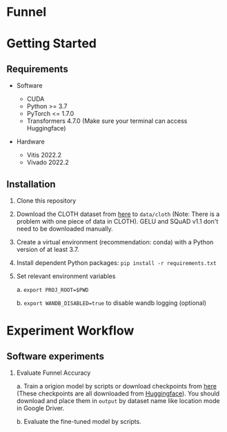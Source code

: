 # Funnel

# Getting Started

## Requirements

- Software
  - CUDA
  - Python >= 3.7
  - PyTorch <= 1.7.0
  - Transformers 4.7.0 (Make sure your terminal can access Huggingface)

- Hardware
  - Vitis 2022.2
  - Vivado 2022.2

## Installation

  1. Clone this repository
  2. Download the CLOTH dataset from [here](https://www.cs.cmu.edu/~glai1/data/cloth/) to `data/cloth` (Note: There is a problem with one piece of data in CLOTH). GELU and SQuAD v1.1 don't need to be downloaded manually.
  3. Create a virtual environment (recommendation: conda) with a Python version of at least 3.7.
  4. Install dependent Python packages: `pip install -r requirements.txt`
  5. Set relevant environment variables
     
     a. `export PROJ_ROOT=$PWD`
     
     b. `export WANDB_DISABLED=true` to disable wandb logging (optional)

# Experiment Workflow

## Software experiments

1. Evaluate Funnel Accuracy
   
   a. Train a origion model by scripts or download checkpoints from [here](https://drive.google.com/drive/folders/1sBln_hBajbF0NxKnfLxcnOFGlymQfJ-a?usp=sharing) (These checkpoints are all downloaded from [Huggingface](https://huggingface.co/models)).
   You should download and place them in `output` by dataset name like location mode in Google Driver.

   b. Evaluate the fine-tuned model by scripts.
